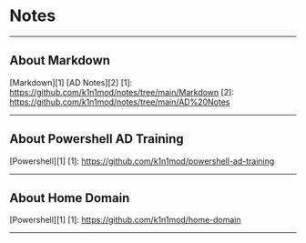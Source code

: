 # Notes

----
## About Markdown

[Markdown][1]
[AD Notes][2]
[1]: https://github.com/k1n1mod/notes/tree/main/Markdown
[2]: https://github.com/k1n1mod/notes/tree/main/AD%20Notes

----

## About Powershell AD Training
[Powershell][1]
[1]: https://github.com/k1n1mod/powershell-ad-training

----

## About Home Domain
[Powershell][1]
[1]: https://github.com/k1n1mod/home-domain

----
